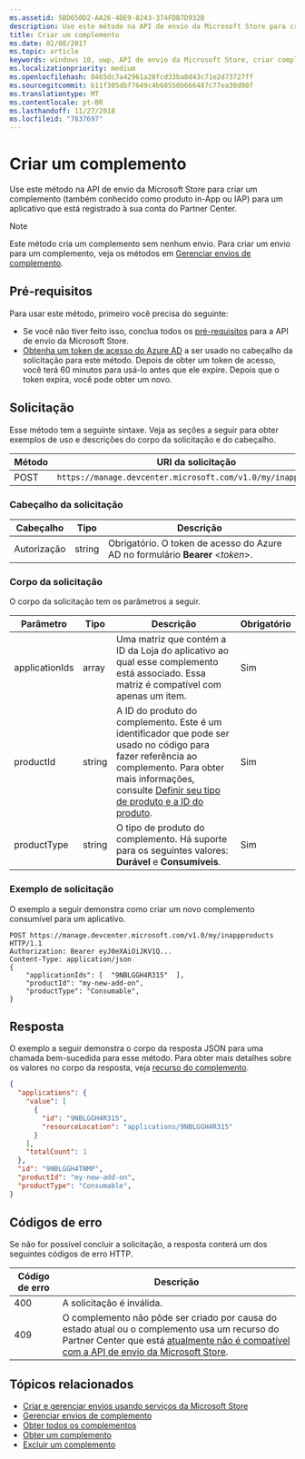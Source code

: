 ```yaml
---
ms.assetid: 5BD650D2-AA26-4DE9-8243-374FDB7D932B
description: Use este método na API de envio da Microsoft Store para criar um complemento para um aplicativo que está registrado na sua conta PartnerCenter.
title: Criar um complemento
ms.date: 02/08/2017
ms.topic: article
keywords: windows 10, uwp, API de envio da Microsoft Store, criar complemento, produto in-App, IAP
ms.localizationpriority: medium
ms.openlocfilehash: 8465dc7a42961a20fcd33ba8d43c71e2d73727ff
ms.sourcegitcommit: b11f305dbf7649c4b68550b666487c77ea30d98f
ms.translationtype: MT
ms.contentlocale: pt-BR
ms.lasthandoff: 11/27/2018
ms.locfileid: "7837697"
---
```

# <a name="create-an-add-on"></a>Criar um complemento

Use este método na API de envio da Microsoft Store para criar um complemento (também conhecido como produto in-App ou IAP) para um aplicativo que está registrado à sua conta do Partner Center.

> [!NOTE]
> Este método cria um complemento sem nenhum envio. Para criar um envio para um complemento, veja os métodos em [Gerenciar envios de complemento](manage-add-on-submissions.md).

## <a name="prerequisites"></a>Pré-requisitos

Para usar este método, primeiro você precisa do seguinte:

* Se você não tiver feito isso, conclua todos os [pré-requisitos](create-and-manage-submissions-using-windows-store-services.md#prerequisites) para a API de envio da Microsoft Store.
* [Obtenha um token de acesso do Azure AD](create-and-manage-submissions-using-windows-store-services.md#obtain-an-azure-ad-access-token) a ser usado no cabeçalho da solicitação para este método. Depois de obter um token de acesso, você terá 60 minutos para usá-lo antes que ele expire. Depois que o token expira, você pode obter um novo.

## <a name="request"></a>Solicitação

Esse método tem a seguinte sintaxe. Veja as seções a seguir para obter exemplos de uso e descrições do corpo da solicitação e do cabeçalho.

| Método | URI da solicitação                                                      |
|--------|------------------------------------------------------------------|
| POST    | ```https://manage.devcenter.microsoft.com/v1.0/my/inappproducts``` |


### <a name="request-header"></a>Cabeçalho da solicitação

| Cabeçalho        | Tipo   | Descrição                                                                 |
|---------------|--------|-----------------------------------------------------------------------------|
| Autorização | string | Obrigatório. O token de acesso do Azure AD no formulário **Bearer** &lt;*token*&gt;. |


### <a name="request-body"></a>Corpo da solicitação

O corpo da solicitação tem os parâmetros a seguir.

|  Parâmetro  |  Tipo  |  Descrição  |  Obrigatório  |
|------|------|------|------|
|  applicationIds  |  array  |  Uma matriz que contém a ID da Loja do aplicativo ao qual esse complemento está associado. Essa matriz é compatível com apenas um item.   |  Sim  |
|  productId  |  string  |  A ID do produto do complemento. Este é um identificador que pode ser usado no código para fazer referência ao complemento. Para obter mais informações, consulte [Definir seu tipo de produto e a ID do produto](https://msdn.microsoft.com/windows/uwp/publish/set-your-iap-product-id).  |  Sim  |
|  productType  |  string  |  O tipo de produto do complemento. Há suporte para os seguintes valores: **Durável** e **Consumíveis**.  |  Sim  |


### <a name="request-example"></a>Exemplo de solicitação

O exemplo a seguir demonstra como criar um novo complemento consumível para um aplicativo.

```syntax
POST https://manage.devcenter.microsoft.com/v1.0/my/inappproducts HTTP/1.1
Authorization: Bearer eyJ0eXAiOiJKV1Q...
Content-Type: application/json
{
    "applicationIds": [  "9NBLGGH4R315"  ],
    "productId": "my-new-add-on",
    "productType": "Consumable",
}
```

## <a name="response"></a>Resposta

O exemplo a seguir demonstra o corpo da resposta JSON para uma chamada bem-sucedida para esse método. Para obter mais detalhes sobre os valores no corpo da resposta, veja [recurso do complemento](manage-add-ons.md#add-on-object).

```json
{
  "applications": {
    "value": [
      {
        "id": "9NBLGGH4R315",
        "resourceLocation": "applications/9NBLGGH4R315"
      }
    ],
    "totalCount": 1
  },
  "id": "9NBLGGH4TNMP",
  "productId": "my-new-add-on",
  "productType": "Consumable",
}
```

## <a name="error-codes"></a>Códigos de erro

Se não for possível concluir a solicitação, a resposta conterá um dos seguintes códigos de erro HTTP.

| Código de erro |  Descrição                                                                                                                                                                           |
|--------|------------------|
| 400  | A solicitação é inválida. |
| 409  | O complemento não pôde ser criado por causa do estado atual ou o complemento usa um recurso do Partner Center que está [atualmente não é compatível com a API de envio da Microsoft Store](create-and-manage-submissions-using-windows-store-services.md#not_supported). |   


## <a name="related-topics"></a>Tópicos relacionados

* [Criar e gerenciar envios usando serviços da Microsoft Store](create-and-manage-submissions-using-windows-store-services.md)
* [Gerenciar envios de complemento](manage-add-on-submissions.md)
* [Obter todos os complementos](get-all-add-ons.md)
* [Obter um complemento](get-an-add-on.md)
* [Excluir um complemento](delete-an-add-on.md)
